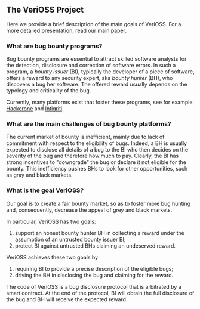 
## The VeriOSS Project 

Here we provide a brief description of the main goals of VeriOSS.
For a more detailed presentation, read our main [paper](https://iris.imtlucca.it/retrieve/handle/20.500.11771/15589/13805/main.pdf).

### What are bug bounty programs? 

Bug bounty programs are essential to attract skilled software analysts for the detection, disclosure and correction of software errors.
In such a program, a *bounty issuer* (BI), typically the developer of a piece of software, offers a reward to any security expert, aka *bounty hunter* (BH), who discovers a bug her software. 
The offered reward usually depends on the typology and criticality of the bug. 

Currently, many platforms exist that foster these programs, see for example [Hackerone](https://www.hackerone.com/) and [Intigriti](https://www.intigriti.com/).

### What are the main challenges of bug bounty platforms?

The current market of bounty is inefficient, mainly due to lack of commitment with respect to the eligibility of bugs.
Indeed, a BH is usually expected to disclose all details of a bug to the BI who then decides on the severity of the bug and therefore how much to
pay. 
Clearly, the BI has strong incentives to "downgrade" the bug or declare it not eligible for the bounty. 
This inefficiency pushes BHs to look for other opportunities, such as gray and black markets.

### What is the goal VeriOSS?

Our goal is to create a fair bounty market, so as to
foster more bug hunting and, consequently, decrease the appeal of grey and black markets.

In particular, VeriOSS has two goals: 
1. support an honest bounty hunter BH in collecting a reward under the assumption of an untrusted bounty issuer BI; 
2. protect BI against untrusted BHs claiming an undeserved reward.

VeriOSS achieves these two goals by 
1. requiring BI to provide a precise description of the eligible bugs;  
2. driving the BH in disclosing the bug and claiming for the reward.

The code of VeriOSS is a bug disclosure protocol that is arbitrated by a smart contract.
At the end of the protocol, BI will obtain the full disclosure of the bug and BH will receive the expected reward.
